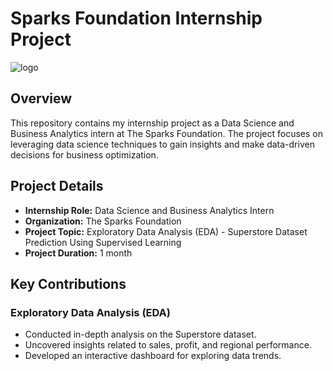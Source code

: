 # Sparks Foundation Internship Project

![logo](https://github.com/Ayushmi-Adh/The-Sparks-Foundation-Projects/assets/132826306/9b621816-1d5b-4b4e-870a-d132592a8e5e)

## Overview

This repository contains my internship project as a Data Science and Business Analytics intern at The Sparks Foundation. The project focuses on leveraging data science techniques to gain insights and make data-driven decisions for business optimization.

## Project Details

- **Internship Role:** Data Science and Business Analytics Intern
- **Organization:** The Sparks Foundation
- **Project Topic:** Exploratory Data Analysis (EDA) - Superstore Dataset
                     Prediction Using Supervised Learning
- **Project Duration:** 1 month

## Key Contributions

### Exploratory Data Analysis (EDA)

- Conducted in-depth analysis on the Superstore dataset.
- Uncovered insights related to sales, profit, and regional performance.
- Developed an interactive dashboard for exploring data trends.

